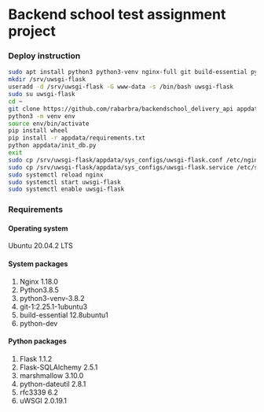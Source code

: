 # Backend school test assignment project

### Deploy instruction

```bash
sudo apt install python3 python3-venv nginx-full git build-essential python-dev
mkdir /srv/uwsgi-flask
useradd -d /srv/uwsgi-flask -G www-data -s /bin/bash uwsgi-flask
sudo su uwsgi-flask
cd ~
git clone https://github.com/rabarbra/backendschool_delivery_api appdata
python3 -m venv env
source env/bin/activate
pip install wheel
pip install -r appdata/requirements.txt
python appdata/init_db.py
exit
sudo cp /srv/uwsgi-flask/appdata/sys_configs/uwsgi-flask.conf /etc/nginx/sites-available/
sudo cp /srv/uwsgi-flask/appdata/sys_configs/uwsgi-flask.service /etc/systemd/system/
sudo systemctl reload nginx
sudo systemctl start uwsgi-flask
sudo systemctl enable uwsgi-flask
```

### Requirements

#### Operating system

Ubuntu 20.04.2 LTS

#### System packages

1. Nginx 1.18.0
2. Python3.8.5
3. python3-venv-3.8.2
4. git-1:2.25.1-1ubuntu3
5. build-essential 12.8ubuntu1
6. python-dev 

#### Python packages

1. Flask 1.1.2
2. Flask-SQLAlchemy 2.5.1
3. marshmallow 3.10.0
4. python-dateutil 2.8.1
5. rfc3339 6.2
6. uWSGI 2.0.19.1
